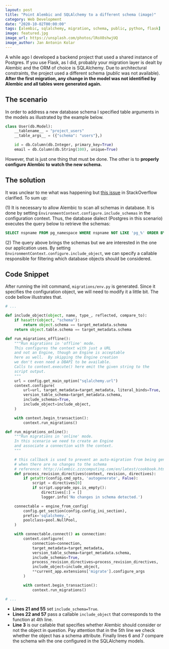 ```yaml
---
layout: post
title: "Point Alembic and SQLAlchemy to a different schema (image)"
category: Web Development
date: "2020-10-02T00:00:00"
tags: [alembic, sqlalchemy, migration, schema, public, python, flask]
image: featured.jpg
image_url: https://unsplash.com/photos/lRoX0shwjUQ
image_author: Jan Antonin Kolar
---
```


A while ago I developed a backend project that used a shared instance of Postgres. If you use Flask, as I did, probably your migration layer is dealt by Alembic and the ORM of choice is SQLAlchemy. Due to architectural constraints, the project used a different schema (_public_ was not available). **After the first migration, any change in the model was not identified by Alembic and all tables were generated again.**

## The scenario

In order to address a new database schema I specified table arguments in the models as illustrated by the example below.

```python
class User(db.Model):
    __tablename__ = "project_users"
    __table_args__ = ({"schema": "users"},)

    id = db.Column(db.Integer, primary_key=True)
    email = db.Column(db.String(100), unique=True)
```

However, that is just one thing that must be done. The other is to **properly configure Alembic to watch the new schema.**

## The solution

It was unclear to me what was happening but [this issue](https://stackoverflow.com/questions/26275041/alembic-sqlalchemy-does-not-detect-existing-tables) in StackOverflow clarified. To sum up:

(1) It is necessary to allow Alembic to scan all schemas in database. It is done by setting `EnvironmentContext.configure.include_schemas` in the configuration context. Thus, the database dialect (Postgres in this scenario) executes the query below to retrieve the schemas:

```sql
SELECT nspname FROM pg_namespace WHERE nspname NOT LIKE 'pg_%' ORDER BY nspname
```

(2) The query above brings the schemas but we are interested in the one our application uses. By setting `EnvironmentContext.configure.include_object`, we can specify a callable responsible for filtering which database objects should be considered.

## Code Snippet

After running the init command, `migrations/env.py` is generated. Since it specifies the configuration object, we will need to modify it a little bit. The code bellow illustrates that.

```python
# ...

def include_object(object, name, type_, reflected, compare_to):
    if hasattr(object, "schema"):
        return object.schema == target_metadata.schema
    return object.table.schema == target_metadata.schema

def run_migrations_offline():
    """Run migrations in 'offline' mode.
    This configures the context with just a URL
    and not an Engine, though an Engine is acceptable
    here as well.  By skipping the Engine creation
    we don't even need a DBAPI to be available.
    Calls to context.execute() here emit the given string to the
    script output.
    """
    url = config.get_main_option("sqlalchemy.url")
    context.configure(
        url=url, target_metadata=target_metadata, literal_binds=True,
        version_table_schema=target_metadata.schema,
        include_schemas=True,
        include_object=include_object,
    )

    with context.begin_transaction():
        context.run_migrations()

def run_migrations_online():
    """Run migrations in 'online' mode.
    In this scenario we need to create an Engine
    and associate a connection with the context.
    """

    # this callback is used to prevent an auto-migration from being generated
    # when there are no changes to the schema
    # reference: http://alembic.zzzcomputing.com/en/latest/cookbook.html
    def process_revision_directives(context, revision, directives):
        if getattr(config.cmd_opts, 'autogenerate', False):
            script = directives[0]
            if script.upgrade_ops.is_empty():
                directives[:] = []
                logger.info('No changes in schema detected.')

    connectable = engine_from_config(
        config.get_section(config.config_ini_section),
        prefix='sqlalchemy.',
        poolclass=pool.NullPool,
    )

    with connectable.connect() as connection:
        context.configure(
            connection=connection,
            target_metadata=target_metadata,
            version_table_schema=target_metadata.schema,
            include_schemas=True,
            process_revision_directives=process_revision_directives,
            include_object=include_object,
            **current_app.extensions['migrate'].configure_args
        )

        with context.begin_transaction():
            context.run_migrations()

# ...
```

- **Lines 21 and 55** set `include_schema=True`.
- **Lines 22 and 57** pass a callable `include_object` that corresponds to the function at 4th line.
- **Line 3** is our callable that specifies whether Alembic should consider or not the object in question. Pay attention that in the 5th line we check whether the object has a schema attribute. Finally lines 6 and 7 compare the schema wih the one configured in the SQLAlchemy models.
